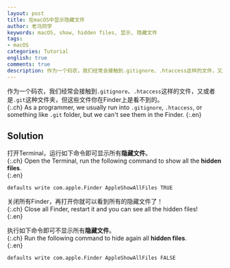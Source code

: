```yaml
---
layout: post
title: 在macOS中显示隐藏文件
author: 老马同学
keywords: macOS, show, hidden files, 显示, 隐藏文件
tags:
- macOS
categories: Tutorial
english: true
comments: true
description: 作为一个码农，我们经常会接触到.gitignore、.htaccess这样的文件，又或者是.git这种文件夹，今天就介绍怎样在macOS显示它们
---
```



作为一个码农，我们经常会接触到`.gitignore`、`.htaccess`这样的文件，又或者是`.git`这种文件夹，但这些文件你在Finder上是看不到的。  
{:.ch}
As a programmer, we usually run into `.gitignore`, `.htaccess`, or something like `.git` folder, but we can't see them in the Finder.
{:.en}

## Solution
打开Terminal，运行如下命令即可显示所有**隐藏文件**。  
{:.ch}
Open the Terminal, run the following command to show all the **hidden files**.  
{:.en}
```
defaults write com.apple.Finder AppleShowAllFiles TRUE
```
关闭所有Finder，再打开你就可以看到所有的隐藏文件了！  
{:.ch}
Close all Finder, restart it and you can see all the hidden files!  
{:.en}

执行如下命令即可不显示所有**隐藏文件**。  
{:.ch}
Run the following command to hide again all **hidden files**.  
{:.en}
```
defaults write com.apple.Finder AppleShowAllFiles FALSE
```